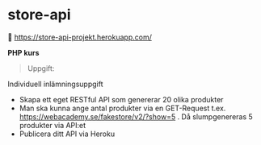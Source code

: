 # store-api
:link:  https://store-api-projekt.herokuapp.com/

 **PHP kurs**
 >Uppgift:
 
 Individuell inlämningsuppgift
 - Skapa ett eget RESTful API som genererar 20 olika produkter
 - Man ska kunna ange antal produkter via en GET-Request t.ex. 
  https://webacademy.se/fakestore/v2/?show=5 .  Då slumpgenereras 5 produkter via API:et
 - Publicera ditt API via Heroku
